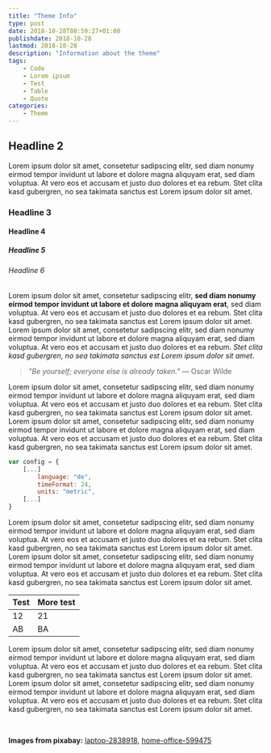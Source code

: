 ```yaml
---
title: "Theme Info"
type: post
date: 2018-10-28T08:59:27+01:00
publishdate: 2018-10-28
lastmod: 2018-10-28
description: "Information about the theme"
tags:
    - Code
    - Lorem ipsum
    - Test
    - Table
    - Quote
categories:
    - Theme
---
```


## Headline 2

Lorem ipsum dolor sit amet, consetetur sadipscing elitr, sed diam nonumy eirmod tempor invidunt ut labore et dolore magna aliquyam erat, sed diam voluptua. At vero eos et accusam et justo duo dolores et ea rebum. Stet clita kasd gubergren, no sea takimata sanctus est Lorem ipsum dolor sit amet.

### Headline 3

#### Headline 4

##### Headline 5

###### Headline 6

Lorem ipsum dolor sit amet, consetetur sadipscing elitr, **sed diam nonumy eirmod tempor invidunt ut labore et dolore magna aliquyam erat**, sed diam voluptua. At vero eos et accusam et justo duo dolores et ea rebum. Stet clita kasd gubergren, no sea takimata sanctus est Lorem ipsum dolor sit amet. Lorem ipsum dolor sit amet, consetetur sadipscing elitr, sed diam nonumy eirmod tempor invidunt ut labore et dolore magna aliquyam erat, sed diam voluptua. At vero eos et accusam et justo duo dolores et ea rebum. _Stet clita kasd gubergren, no sea takimata sanctus est Lorem ipsum dolor sit amet_.

> _"Be yourself; everyone else is already taken."_ ― Oscar Wilde

Lorem ipsum dolor sit amet, consetetur sadipscing elitr, sed diam nonumy eirmod tempor invidunt ut labore et dolore magna aliquyam erat, sed diam voluptua. At vero eos et accusam et justo duo dolores et ea rebum. Stet clita kasd gubergren, no sea takimata sanctus est Lorem ipsum dolor sit amet. Lorem ipsum dolor sit amet, consetetur sadipscing elitr, sed diam nonumy eirmod tempor invidunt ut labore et dolore magna aliquyam erat, sed diam voluptua. At vero eos et accusam et justo duo dolores et ea rebum. Stet clita kasd gubergren, no sea takimata sanctus est Lorem ipsum dolor sit amet.

```js
var config = {
    [...]
        language: "de",
        timeFormat: 24,
        units: "metric",
    [...]
}
```

Lorem ipsum dolor sit amet, consetetur sadipscing elitr, sed diam nonumy eirmod tempor invidunt ut labore et dolore magna aliquyam erat, sed diam voluptua. At vero eos et accusam et justo duo dolores et ea rebum. Stet clita kasd gubergren, no sea takimata sanctus est Lorem ipsum dolor sit amet. Lorem ipsum dolor sit amet, consetetur sadipscing elitr, sed diam nonumy eirmod tempor invidunt ut labore et dolore magna aliquyam erat, sed diam voluptua. At vero eos et accusam et justo duo dolores et ea rebum. Stet clita kasd gubergren, no sea takimata sanctus est Lorem ipsum dolor sit amet.

| Test | More test |
|:-----|-----------|
| 12   | 21        |
| AB   | BA        |

Lorem ipsum dolor sit amet, consetetur sadipscing elitr, sed diam nonumy eirmod tempor invidunt ut labore et dolore magna aliquyam erat, sed diam voluptua. At vero eos et accusam et justo duo dolores et ea rebum. Stet clita kasd gubergren, no sea takimata sanctus est Lorem ipsum dolor sit amet. Lorem ipsum dolor sit amet, consetetur sadipscing elitr, sed diam nonumy eirmod tempor invidunt ut labore et dolore magna aliquyam erat, sed diam voluptua. At vero eos et accusam et justo duo dolores et ea rebum. Stet clita kasd gubergren, no sea takimata sanctus est Lorem ipsum dolor sit amet.

&nbsp;

**Images from pixabay:** [laptop-2838918](https://pixabay.com/de/laptop-businessmann-von-oben-2838918/), [home-office-599475](https://pixabay.com/de/home-office-laptop-notebook-startup-599475/)
